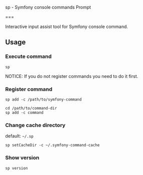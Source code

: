 sp - Symfony console commands Prompt

===

Interactive input assist tool for Symfony console command.

## Usage

### Execute command

```
sp
```

NOTICE: If you do not register commands you need to do it first.

### Register command

```
sp add -c /path/to/symfony-command

cd /path/to/command-dir
sp add -c command
```

### Change cache directory

default: `~/.sp`

```
sp setCacheDir -c ~/.symfony-command-cache
```

### Show version

```
sp version
```
